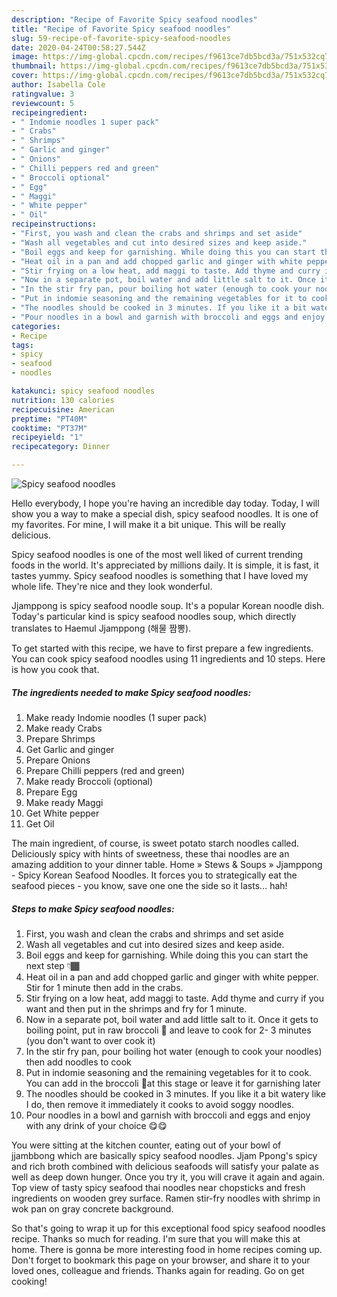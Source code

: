 ```yaml
---
description: "Recipe of Favorite Spicy seafood noodles"
title: "Recipe of Favorite Spicy seafood noodles"
slug: 59-recipe-of-favorite-spicy-seafood-noodles
date: 2020-04-24T00:58:27.544Z
image: https://img-global.cpcdn.com/recipes/f9613ce7db5bcd3a/751x532cq70/spicy-seafood-noodles-recipe-main-photo.jpg
thumbnail: https://img-global.cpcdn.com/recipes/f9613ce7db5bcd3a/751x532cq70/spicy-seafood-noodles-recipe-main-photo.jpg
cover: https://img-global.cpcdn.com/recipes/f9613ce7db5bcd3a/751x532cq70/spicy-seafood-noodles-recipe-main-photo.jpg
author: Isabella Cole
ratingvalue: 3
reviewcount: 5
recipeingredient:
- " Indomie noodles 1 super pack"
- " Crabs"
- " Shrimps"
- " Garlic and ginger"
- " Onions"
- " Chilli peppers red and green"
- " Broccoli optional"
- " Egg"
- " Maggi"
- " White pepper"
- " Oil"
recipeinstructions:
- "First, you wash and clean the crabs and shrimps and set aside"
- "Wash all vegetables and cut into desired sizes and keep aside."
- "Boil eggs and keep for garnishing. While doing this you can start the next step 👇🏾"
- "Heat oil in a pan and add chopped garlic and ginger with white pepper. Stir for 1 minute then add in the crabs."
- "Stir frying on a low heat, add maggi to taste. Add thyme and curry if you want and then put in the shrimps and fry for 1 minute."
- "Now in a separate pot, boil water and add little salt to it. Once it gets to boiling point, put in raw broccoli 🥦 and leave to cook for 2- 3 minutes (you don&#39;t want to over cook it)"
- "In the stir fry pan, pour boiling hot water (enough to cook your noodles) then add noodles to cook"
- "Put in indomie seasoning and the remaining vegetables for it to cook. You can add in the broccoli 🥦at this stage or leave it for garnishing later"
- "The noodles should be cooked in 3 minutes. If you like it a bit watery like I do, then remove it immediately it cooks to avoid soggy noodles."
- "Pour noodles in a bowl and garnish with broccoli and eggs and enjoy with any drink of your choice 😋😋"
categories:
- Recipe
tags:
- spicy
- seafood
- noodles

katakunci: spicy seafood noodles 
nutrition: 130 calories
recipecuisine: American
preptime: "PT40M"
cooktime: "PT37M"
recipeyield: "1"
recipecategory: Dinner

---
```



![Spicy seafood noodles](https://img-global.cpcdn.com/recipes/f9613ce7db5bcd3a/751x532cq70/spicy-seafood-noodles-recipe-main-photo.jpg)

Hello everybody, I hope you're having an incredible day today. Today, I will show you a way to make a special dish, spicy seafood noodles. It is one of my favorites. For mine, I will make it a bit unique. This will be really delicious.

Spicy seafood noodles is one of the most well liked of current trending foods in the world. It's appreciated by millions daily. It is simple, it is fast, it tastes yummy. Spicy seafood noodles is something that I have loved my whole life. They're nice and they look wonderful.

Jjamppong is spicy seafood noodle soup. It&#39;s a popular Korean noodle dish. Today&#39;s particular kind is spicy seafood noodles soup, which directly translates to Haemul Jjamppong (해물 짬뽕).


To get started with this recipe, we have to first prepare a few ingredients. You can cook spicy seafood noodles using 11 ingredients and 10 steps. Here is how you cook that.

<!--inarticleads1-->

##### The ingredients needed to make Spicy seafood noodles:

1. Make ready  Indomie noodles (1 super pack)
1. Make ready  Crabs
1. Prepare  Shrimps
1. Get  Garlic and ginger
1. Prepare  Onions
1. Prepare  Chilli peppers (red and green)
1. Make ready  Broccoli (optional)
1. Prepare  Egg
1. Make ready  Maggi
1. Get  White pepper
1. Get  Oil


The main ingredient, of course, is sweet potato starch noodles called. Deliciously spicy with hints of sweetness, these thai noodles are an amazing addition to your dinner table. Home » Stews &amp; Soups » Jjamppong - Spicy Korean Seafood Noodles. It forces you to strategically eat the seafood pieces - you know, save one one the side so it lasts… hah! 

<!--inarticleads2-->

##### Steps to make Spicy seafood noodles:

1. First, you wash and clean the crabs and shrimps and set aside
1. Wash all vegetables and cut into desired sizes and keep aside.
1. Boil eggs and keep for garnishing. While doing this you can start the next step 👇🏾
1. Heat oil in a pan and add chopped garlic and ginger with white pepper. Stir for 1 minute then add in the crabs.
1. Stir frying on a low heat, add maggi to taste. Add thyme and curry if you want and then put in the shrimps and fry for 1 minute.
1. Now in a separate pot, boil water and add little salt to it. Once it gets to boiling point, put in raw broccoli 🥦 and leave to cook for 2- 3 minutes (you don&#39;t want to over cook it)
1. In the stir fry pan, pour boiling hot water (enough to cook your noodles) then add noodles to cook
1. Put in indomie seasoning and the remaining vegetables for it to cook. You can add in the broccoli 🥦at this stage or leave it for garnishing later
1. The noodles should be cooked in 3 minutes. If you like it a bit watery like I do, then remove it immediately it cooks to avoid soggy noodles.
1. Pour noodles in a bowl and garnish with broccoli and eggs and enjoy with any drink of your choice 😋😋


You were sitting at the kitchen counter, eating out of your bowl of jjambbong which are basically spicy seafood noodles. Jjam Ppong&#39;s spicy and rich broth combined with delicious seafoods will satisfy your palate as well as deep down hunger. Once you try it, you will crave it again and again. Top view of tasty spicy seafood thai noodles near chopsticks and fresh ingredients on wooden grey surface. Ramen stir-fry noodles with shrimp in wok pan on gray concrete background. 

So that's going to wrap it up for this exceptional food spicy seafood noodles recipe. Thanks so much for reading. I'm sure that you will make this at home. There is gonna be more interesting food in home recipes coming up. Don't forget to bookmark this page on your browser, and share it to your loved ones, colleague and friends. Thanks again for reading. Go on get cooking!

